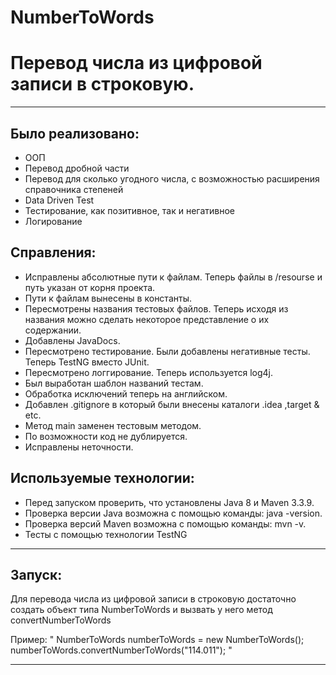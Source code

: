 # NumberToWords
# Перевод числа из цифровой записи в строковую.
<hr>

## Было реализовано:
- ООП
- Перевод дробной части
- Перевод для сколько угодного числа, с возможностью расширения справочника степеней
- Data Driven Test
- Тестирование, как позитивное, так и негативное
- Логирование 


## Справления:

- Исправлены абсолютные пути к файлам. Теперь файлы в /resourse и путь указан от корня проекта.
- Пути к файлам вынесены в константы.
- Пересмотрены названия тестовых файлов. Теперь исходя из названия можно сделать некоторое представление о их содержании.
- Добавлены JavaDocs.
- Пересмотрено тестирование. Были добавлены негативные тесты. Теперь TestNG вместо JUnit.
- Пересмотрено логгирование. Теперь используется log4j.
- Был выработан шаблон названий тестам.
- Обработка исключений теперь на английском.
- Добавлен .gitignore в который были внесены каталоги .idea ,target & etc.
- Метод main заменен тестовым методом.
- По возможности код не дублируется.
- Исправлены неточности.

## Используемые технологии:

- Перед запуском проверить, что установлены Java 8 и Maven 3.3.9. 
- Проверка версии Java возможна с помощью команды: java -version. 
- Проверка версий Maven возможна с помощью команды: mvn -v.
- Тесты с помощью технологии TestNG
<hr>

## Запуск:

Для перевода числа из цифровой записи в строковую достаточно создать объект типа NumberToWords 
и вызвать у него метод convertNumberToWords

Пример:
" NumberToWords numberToWords = new NumberToWords(); 
  numberToWords.convertNumberToWords("114.011"); "
<hr>
